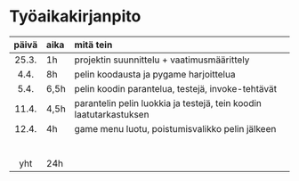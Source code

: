 # Työaikakirjanpito

| päivä | aika | mitä tein  |
| :----:|:-----| :-----|
|25.3.  |1h   |  projektin suunnittelu + vaatimusmäärittely|
|4.4.   |8h   | pelin koodausta ja pygame harjoittelua|
|5.4.   |6,5h | pelin koodin parantelua, testejä, invoke-tehtävät|
|11.4.  |4,5h | parantelin pelin luokkia ja testejä, tein koodin laatutarkastuksen|
|12.4.  |4h   | game menu luotu, poistumisvalikko pelin jälkeen|
|       |      | |
|       |      | |
|       |      | |
|       |      | |
|       |      | |
|       |      | |
|   yht    |   24h   | | 
